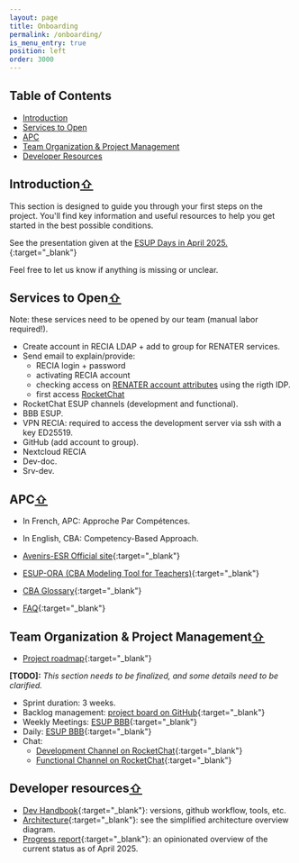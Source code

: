```yaml
---
layout: page
title: Onboarding
permalink: /onboarding/
is_menu_entry: true
position: left
order: 3000
---
```

## Table of Contents  
- [Introduction](#introduction)  
- [Services to Open](#services-to-open)  
- [APC](#apc)  
- [Team Organization & Project Management](#team-organization--project-management)  
- [Developer Resources](#developer-resources)


## Introduction[⇧](#table-of-contents) 
This section is designed to guide you through your first steps on the project.
You'll find key information and useful resources to help you get started in the best possible conditions.

See the presentation given at the [ESUP Days in April 2025.](https://videos.esup-portail.org/esup-days/esupdays39/video/1776-esupdays39-01042025-apres-midi/){:target="_blank"}

Feel free to let us know if anything is missing or unclear.

## Services to Open[⇧](#table-of-contents) 
Note: these services need to be opened by our team (manual labor required!).
- Create account in RECIA LDAP + add to group for RENATER services.
- Send email to explain/provide:
   - RECIA login + password
   - activating RECIA account
   - checking access on [RENATER account attributes](https://test-sp.federation.renater.fr/) using the rigth IDP.
   - first access [RocketChat](https://rocket.esup-portail.org)
- RocketChat ESUP channels (development and functional).
- BBB ESUP.
- VPN RECIA: required to access the development server via ssh with a key ED25519.
- GitHub (add account to group).
- Nextcloud RECIA
- Dev-doc.
- Srv-dev.

## APC[⇧](#table-of-contents) 
- In French, APC: Approche Par Compétences.
- In English, CBA: Competency-Based Approach.

- [Avenirs-ESR Official site](https://avenirs-esr.fr/){:target="_blank"}
- [ESUP-ORA (CBA Modeling Tool for Teachers)](https://avenirs-esr.fr/ora/){:target="_blank"}
- [CBA Glossary](https://avenirs-esr.fr/reperes-apc/glossaire/){:target="_blank"}
- [FAQ](https://avenirs-esr.fr/reperes-apc/faq/){:target="_blank"}


## Team Organization & Project Management[⇧](#table-of-contents)

- [Project roadmap](../#roadmap){:target="_blank"}

**[TODO]:** *This section needs to be finalized, and some details need to be clarified.*


- Sprint duration: 3 weeks.
- Backlog management: [project board on GitHub](https://github.com/orgs/avenirs-esr/projects/3){:target="_blank"}
- Weekly Meetings: [ESUP BBB](https://greenlight.esup-portail.org/rooms/tic-lgh-n9r-wkf/join){:target="_blank"}
- Daily: [ESUP BBB](https://greenlight.esup-portail.org/rooms/tic-lgh-n9r-wkf/join){:target="_blank"}
- Chat: 
   - [Development Channel on RocketChat](https://rocket.esup-portail.org/group/Avenirs_developpement){:target="_blank"}
   - [Functional Channel on RocketChat](https://rocket.esup-portail.org/group/Avenirs_fonctionnel){:target="_blank"}

## Developer resources[⇧](#table-of-contents) 
- [Dev Handbook](../dev-handbook/){:target="_blank"}: versions, github workflow, tools, etc.
- [Architecture](../arch/#simplified-architecture-overview){:target="_blank"}: see the simplified architecture overview diagram.
- [Progress report](../pages/03_2025_rapport_avancement){:target="_blank"}: an opinionated overview of the current status as of April 2025.